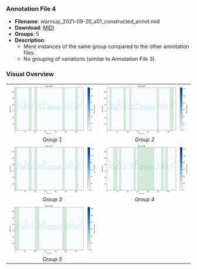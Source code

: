 ### Annotation File 4
- **Filename**: warmup_2021-09-20_a01_constructed_annot.mid
- **Download**: [MIDI](./annotated_files/warmup_2021-09-20_a01/warmup_2021-09-20_a01_constructed_annot.mid)
- **Groups**: 5
- **Description**:
   - More instances of the same group compared to the other annotation files.
   - No grouping of variations (similar to Annotation File 3).

### Visual Overview

<table>
  <tr>
    <td align="center" width="50%">
      <a href=>
        <img src="./figures/warmup/warmup_group1.png" width="500px" alt="group1">
      </a>
      <br>
      <em>Group 1</em>
    </td>
    <td align="center" width="50%">
      <a href="">
        <img src="./figures/warmup/warmup_group2.png" width="500px" alt="group2">
      </a>
      <br>
      <em>Group 2</em>
    </td>
  </tr>
  <tr>
    <td align="center">
      <a href="">
        <img src="./figures/warmup/warmup_group1.png" width="500px" alt="group3">
      </a>
      <br>
      <em>Group 3</em>
    </td>
    <td align="center">
      <a href="./figures/warmup/warmup_group4.png">
        <img src="./figures/warmup/warmup_group4.png" width="500px" alt="Annotation Example 4">
      </a>
      <br>
      <em>Group 4</em>
  </tr>
    <tr>
    <td align="center" width="50%">
      <a href=>
        <img src="./figures/warmup/warmup_group5.png" width="500px" alt="group1">
      </a>
      <br>
      <em>Group 5</em>
    </td>
    <td align="center" width="50%">
      <a href="">
        <img src="" width="500px" alt="">
      </a>
      <br>
      <em></em>
    </td>
  </tr>
</table>